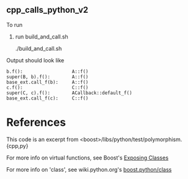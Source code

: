 cpp_calls_python_v2
----------------

To run

1. run build_and_call.sh


    ./build_and_call.sh

Output should look like

    b.f():                  A::f()
    super(B, b).f():        A::f() 
    base_ext.call_f(b):     A::f()
    c.f():                  C::f()
    super(C, c).f():        ACallback::default_f() 
    base_ext.call_f(c):     C::f()


# References

This code is an excerpt from \<boost\>/libs/python/test/polymorphism.{cpp,py}

For more info on virtual functions, see Boost's [Exposing Classes](http://www.boost.org/doc/libs/1_48_0/libs/python/doc/tutorial/doc/html/python/exposing.html#python.virtual_functions_with_default_implementations)

For more info on 'class', see wiki.python.org's [boost.python/class](https://wiki.python.org/moin/boost.python/class)
